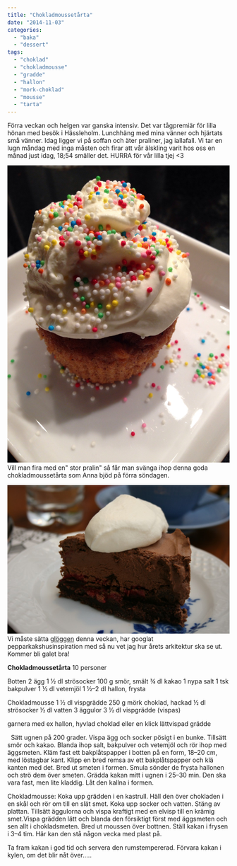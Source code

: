 ```yaml
---
title: "Chokladmoussetårta"
date: "2014-11-03"
categories: 
  - "baka"
  - "dessert"
tags: 
  - "choklad"
  - "chokladmousse"
  - "gradde"
  - "hallon"
  - "mork-choklad"
  - "mousse"
  - "tarta"
---
```


Förra veckan och helgen var ganska intensiv. Det var tågpremiär för lilla hönan med besök i Hässleholm. Lunchhäng med mina vänner och hjärtats små vänner. Idag ligger vi på soffan och äter praliner, jag iallafall. Vi tar en lugn måndag med inga måsten och firar att vår älskling varit hos oss en månad just idag, 18;54 smäller det. HURRA för vår lilla tjej <3  
  
[![IMG_5698-0.JPG](/static/img/IMG_5698-0.jpg)](http://import.local/wp-content/uploads/2014/11/IMG_5698-0.jpg)Vill man fira med en" stor pralin" så får man svänga ihop denna goda chokladmoussetårta som Anna bjöd på förra söndagen.

[![IMG_6633](/static/img/IMG_6633-1024x683.jpg)](http://import.local/wp-content/uploads/2014/10/IMG_6633.jpg)Vi måste sätta [glöggen](http://import.local/2013/10/28/glogg/) denna veckan, har googlat pepparkakshusinspiration med så nu vet jag hur årets arkitektur ska se ut. Kommer bli galet bra!

**Chokladmoussetårta** 10 personer

Botten 2 ägg 1 ½ dl strösocker 100 g smör, smält ¾ dl kakao 1 nypa salt 1 tsk bakpulver 1 ½ dl vetemjöl 1 ½–2 dl hallon, frysta

Chokladmousse 1 ½ dl vispgrädde 250 g mörk choklad, hackad ½ dl strösocker ½ dl vatten 3 äggulor 3 ½ dl vispgrädde (vispas)

garnera med ex hallon, hyvlad choklad eller en klick lättvispad grädde

  Sätt ugnen på 200 grader. Vispa ägg och socker pösigt i en bunke. Tillsätt smör och kakao. Blanda ihop salt, bakpulver och vetemjöl och rör ihop med äggsmeten. Kläm fast ett bakplåtspapper i botten på en form, 18–20 cm, med löstagbar kant. Klipp en bred remsa av ett bakplåtspapper och klä kanten med det. Bred ut smeten i formen. Smula sönder de frysta hallonen och strö dem över smeten. Grädda kakan mitt i ugnen i 25–30 min. Den ska vara fast, men lite kladdig. Låt den kallna i formen.

Chokladmousse: Koka upp grädden i en kastrull. Häll den över chokladen i en skål och rör om till en slät smet. Koka upp socker och vatten. Stäng av plattan. Tillsätt äggulorna och vispa kraftigt med en elvisp till en krämig smet.Vispa grädden lätt och blanda den försiktigt först med äggsmeten och sen allt i chokladsmeten. Bred ut moussen över bottnen. Ställ kakan i frysen i 3–4 tim. Här kan den stå någon vecka med plast på.

Ta fram kakan i god tid och servera den rumstempererad. Förvara kakan i kylen, om det blir nåt över.....
